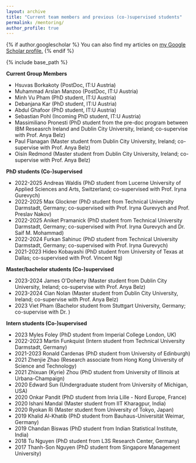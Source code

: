 ```yaml
---
layout: archive
title: "Current team members and previous (co-)supervised students"
permalink: /mentoring/
author_profile: true
---
```


{% if author.googlescholar %}
  You can also find my articles on <u><a href="{{author.googlescholar}}">my Google Scholar profile</a>.</u>
{% endif %}

{% include base_path %}

**Current Group Members**
- Hsuvas Borkakoty (PostDoc, IT:U Austria)
- Muhammad Arslan Manzoo (PostDoc, IT:U Austria)
- Minh Vu Pham (PhD student, IT:U Austria)
- Debanjana Kar (PhD student, IT:U Austria)
- Abdul Ghafoor (PhD student, IT:U Austria)
- Sebastian Pohl (Incoming PhD student, IT:U Austria)
- Massimiliano Pronesti (PhD student from the pre-doc program between IBM Reseasrch Ireland and Dublin City University, Ireland; co-supervise with Prof. Anya Belz)
- Paul Flanagan (Master student from Dublin City University, Ireland; co-supervise with Prof. Anya Belz)
- Oisín Redmond (Master student from Dublin City University, Ireland; co-supervise with Prof. Anya Belz)

**PhD students (Co-)supervised**
- 2022-2025 Andreas Waldis (PhD student from Lucerne University of Applied Sciences and Arts, Switzerland; co-supervised with Prof. Iryna Gurevych)
- 2022-2025 Max Glockner (PhD student from Technical University Darmstadt, Germany; co-supervised with Prof. Iryna Gurevych and Prof. Preslav Nakov)   
- 2022-2025 Aniket Pramanick (PhD student from Technical University Darmstadt, Germany; co-supervised with Prof. Iryna Gurevych and Dr. Saif M. Mohammad)
- 2022-2024 Furkan Sahinuc (PhD student from Technical University Darmstadt, Germany; co-supervised with Prof. Iryna Gurevych)
- 2021-2023 Hideo Kobayashi (PhD student from University of Texas at Dallas; co-supervised with Prof. Vincent Ng)

**Master/bachelor students (Co-)supervised**  
<!-- 2024-2025 Paul Flanagan (Master student from Dublin City University, Ireland; co-supervise with Prof. Anya Belz)
- 2024-2025 Oisín Redmond (Master student from Dublin City University, Ireland; co-supervise with Prof. Anya Belz) -->
- 2023-2024 James O'Doherty (Master student from Dublin City University, Ireland; co-supervise with Prof. Anya Belz)
- 2023-2024 Cian Nolan (Master student from Dublin City University, Ireland; co-supervise with Prof. Anya Belz)
- 2023 Viet Pham (Bachelor student from Stuttgart University, Germany; co-supervise with Dr. )

**Intern students (Co-)supervised**  
- 2023 Myles Foley (PhD student from Imperial College London, UK)
- 2022-2023 Martin Funkquist (Intern student from Technical University Darmstadt, Germany)
- 2021-2023 Ronald Cardenas (PhD student from University of Edinburgh)
- 2021 Zhenjie Zhao (Research associate from Hong Kong University of Science and Technology)
- 2021 Zhixuan (Kyrie) Zhou (PhD student from University of Illinois at Urbana-Champaign) 
- 2020 Edward Sun (Undergraduate student from University of Michigan, USA) 
- 2020 Onkar Pandit (PhD student from Inria Lille - Nord Europe, France) 
- 2020 Ishani Mandal (Master student from IIT Kharagpur, India)
- 2020 Ryokan Ri (Master student from University of Tokyo, Japan)
- 2019 Khalid Al-Khatib (PhD student from Bauhaus-Universität Weimar, Germany) 
- 2019 Chandan Biswas (PhD student from Indian Statistical Institute, India)
- 2018 Tu Nguyen (PhD student from L3S Research Center, Germany)
- 2017 Thanh-Son Nguyen (PhD student from Singapore Management University)



